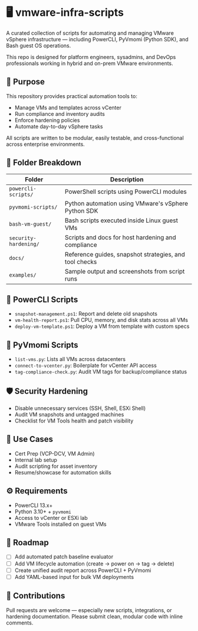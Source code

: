 # 🖥️ vmware-infra-scripts

A curated collection of scripts for automating and managing VMware vSphere infrastructure — including PowerCLI, PyVmomi (Python SDK), and Bash guest OS operations.

This repo is designed for platform engineers, sysadmins, and DevOps professionals working in hybrid and on-prem VMware environments.

## 📌 Purpose

This repository provides practical automation tools to:

- Manage VMs and templates across vCenter
- Run compliance and inventory audits
- Enforce hardening policies
- Automate day-to-day vSphere tasks

All scripts are written to be modular, easily testable, and cross-functional across enterprise environments.

## 🧱 Folder Breakdown

| Folder                | Description                                                      |
|------------------------|------------------------------------------------------------------|
| `powercli-scripts/`     | PowerShell scripts using PowerCLI modules                      |
| `pyvmomi-scripts/`      | Python automation using VMware's vSphere Python SDK            |
| `bash-vm-guest/`        | Bash scripts executed inside Linux guest VMs                   |
| `security-hardening/`   | Scripts and docs for host hardening and compliance             |
| `docs/`                 | Reference guides, snapshot strategies, and tool checks         |
| `examples/`             | Sample output and screenshots from script runs                 |

## 🔧 PowerCLI Scripts

- `snapshot-management.ps1`: Report and delete old snapshots
- `vm-health-report.ps1`: Pull CPU, memory, and disk stats across all VMs
- `deploy-vm-template.ps1`: Deploy a VM from template with custom specs

## 🐍 PyVmomi Scripts

- `list-vms.py`: Lists all VMs across datacenters
- `connect-to-vcenter.py`: Boilerplate for vCenter API access
- `tag-compliance-check.py`: Audit VM tags for backup/compliance status

## 🛡️ Security Hardening

- Disable unnecessary services (SSH, Shell, ESXi Shell)
- Audit VM snapshots and untagged machines
- Checklist for VM Tools health and patch visibility

## 🧠 Use Cases

- Cert Prep (VCP-DCV, VM Admin)
- Internal lab setup
- Audit scripting for asset inventory
- Resume/showcase for automation skills

## ⚙️ Requirements

- PowerCLI 13.x+
- Python 3.10+ + `pyvmomi`
- Access to vCenter or ESXi lab
- VMware Tools installed on guest VMs

## 🚀 Roadmap

- [ ] Add automated patch baseline evaluator
- [ ] Add VM lifecycle automation (create → power on → tag → delete)
- [ ] Create unified audit report across PowerCLI + PyVmomi
- [ ] Add YAML-based input for bulk VM deployments

## 🤝 Contributions

Pull requests are welcome — especially new scripts, integrations, or hardening documentation. Please submit clean, modular code with inline comments.


